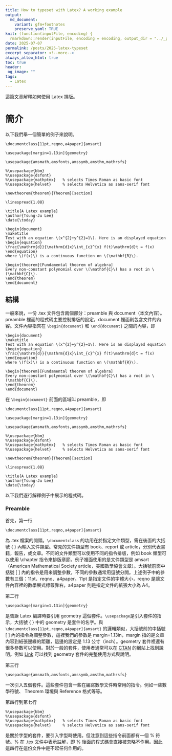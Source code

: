 ```yaml
---
title: How to typeset with Latex? A working example
output:
  md_document:
    variant: gfm+footnotes
    preserve_yaml: TRUE
knit: (function(inputFile, encoding) {
  rmarkdown::render(inputFile, encoding = encoding, output_dir = "../_posts") })
date: 2025-07-07
permalink: /posts/2025-latex-typeset
excerpt_separator: <!--more-->
always_allow_html: true
toc: true
header:
 og_image: ""
tags:
  - Latex
---
```


這篇文章解釋如何使用 Latex 排版。

<!--more-->

# 簡介

以下我們舉一個簡單的例子來說明。

```
\documentclass[11pt,reqno,a4paper]{amsart}

\usepackage[margin=1.13in]{geometry}

\usepackage{amsmath,amsfonts,amssymb,amsthm,mathrsfs}

%\usepackage{bbm}
%\usepackage{dsfont}
%\usepackage{mathptmx}   % selects Times Roman as basic font
%\usepackage{helvet}     % selects Helvetica as sans-serif font

\newtheorem{theorem}{Theorem}[section]

\linespread{1.08}

\title{A Latex example}
\author{Tsung-Ju Lee}
\date{\today}

\begin{document}
\maketitle
Test with an equation \(x^{2}+y^{2}=1\). Here is an displayed equation
\begin{equation}
\frac{\mathrm{d}}{\mathrm{d}x}\int_{c}^{x} f(t)\mathrm{d}t = f(x)
\end{equation}
where \(f(x)\) is a continuous function on \(\mathbf{R}\).

\begin{theorem}[Fundamental theorem of algebra]
Every non-constant polynomial over \(\mathbf{C}\) has a root in \(\mathbf{C}\).
\end{theorem}
\end{document}
```
## 結構

一般來說，一份 .tex 文件包含兩個部分：preamble 與 document（本文內容）。preamble 裡面的程式碼主要控制排版的設定，document 裡面則包含文件的內容。文件內容指夾在 `\begin{document}` 和 `\end{document}` 之間的內容，即
```
\begin{document}
\maketitle
Test with an equation \(x^{2}+y^{2}=1\). Here is an displayed equation
\begin{equation}
\frac{\mathrm{d}}{\mathrm{d}x}\int_{c}^{x} f(t)\mathrm{d}t = f(x)
\end{equation}
where \(f(x)\) is a continuous function on \(\mathbf{R}\).

\begin{theorem}[Fundamental theorem of algebra]
Every non-constant polynomial over \(\mathbf{C}\) has a root in \(\mathbf{C}\).
\end{theorem}
\end{document}
```
在 `\begin{document}` 前面的區域叫 preamble，即 
```
\documentclass[11pt,reqno,a4paper]{amsart}

\usepackage[margin=1.13in]{geometry}

\usepackage{amsmath,amsfonts,amssymb,amsthm,mathrsfs}

%\usepackage{bbm}
%\usepackage{dsfont}
%\usepackage{mathptmx}   % selects Times Roman as basic font
%\usepackage{helvet}     % selects Helvetica as sans-serif font

\newtheorem{theorem}{Theorem}[section]

\linespread{1.08}

\title{A Latex example}
\author{Tsung-Ju Lee}
\date{\today}
```

以下我們逐行解釋例子中展示的程式碼。

### Preamble 



首先，第一行
```
\documentclass[11pt,reqno,a4paper]{amsart}
```
為 .tex 檔案的開頭。`\documentclass` 的功用在於指定文件類型，需在後面的大括號 \{ \} 內輸入文件類型。常見的文件類型有 book、report 或 article，分別代表書籍，報告，或文章。不同的文件類型可以使用不同的指令排版，例如 book 類型可以使用 \chapter 指令來排版章節。例子裡面使用的是文件類型是 amsart（American Mathematical Society article，美國數學協會文章）。大括號前面中括號 \[ \] 內的指令是用來調整參數，不同的參數通常用逗號分開。上述例子中的參數有三個：11pt、reqno、a4paper。11pt 是指定文件的字體大小，reqno 是讓文件內容裡的數學展式標籤靠右，a4paper 則是指定文件的紙張大小為 A4。

第二行
```
\usepackage[margin=1.13in]{geometry}
```
是告訴 Latex 編譯時要引用 geometry 這個套件。`\usepackage`是引入套件的指示，大括號 \{ \} 中的 geometry 是套件的名字。與 `\documentclass[11pt,reqno,a4paper]{amsart}` 的邏輯類似，大括號前的中括號 \[ \] 內的指令為調整參數，這裡我們的參數是 margin=1.13in，margin 指的是文章內容到紙張邊緣的距離，這邊的設定是 1.13 公寸（inch）。geometry 套件裡還有很多參數可以使用。對於一般的套件，使用者通常可以在 [CTAN](https://ctan.org) 的網站上找到說明。例如 [Link](https://ctan.org/pkg/geometry) 可以找到 geometry 套件的完整使用方式與說明。

第三行
```
\usepackage{amsmath,amsfonts,amssymb,amsthm,mathrsfs}
```
一次引入五個套件。這些套件包含一些在編寫數學文件時常用的指令。例如一些數學符號、 Theorem 環境與 Reference 格式等等。

第四行到第七行
```
%\usepackage{bbm}
%\usepackage{dsfont}
%\usepackage{mathptmx}   % selects Times Roman as basic font
%\usepackage{helvet}     % selects Helvetica as sans-serif font
```
是關於字型的套件，要引入字型時使用。但注意到這些指令前面都有一個 % 符號。% 在 .tex 文件中表示註解，即 % 後面的程式碼會直接被忽略不作用。因此這四行在這份文件中是不起任何作用的。
